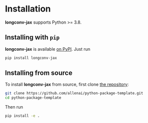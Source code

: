 Installation
============

**longconv-jax** supports Python >= 3.8.

## Installing with `pip`

**longconv-jax** is available [on PyPI](https://pypi.org/project/longconv-jax/). Just run

```bash
pip install longconv-jax
```

## Installing from source

To install **longconv-jax** from source, first clone [the repository](https://github.com/allenai/python-package-template):

```bash
git clone https://github.com/allenai/python-package-template.git
cd python-package-template
```

Then run

```bash
pip install -e .
```
